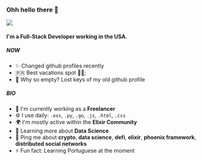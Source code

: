 ### Ohh hello there 👋
![](https://media.giphy.com/media/xTiIzJSKB4l7xTouE8/giphy.gif)

#### I'm a Full-Stack Developer working in the USA.

##### NOW

- ✨ Changed github profiles recently
- 🇵🇷 Best vacations spot 🕺🕺;
- 🥹 Why so empty? Lost keys of my old github profile

##### BIO

- 🏢 I'm currently working as a **Freelancer**
- ⚙️ I use daily: `.exs`, `.py`, `.go`, `.js`, `.html`, `.css`
- 🌍 I'm mostly active within the **Elixir Community**
- 🌱 Learning more about **Data Science**
- 💬 Ping me about **crypto**, **data science**, **defi**, **elixir**, **phoenix framework**, **distributed social networks**
- ⚡️ Fun fact: Learning Portuguese at the moment
